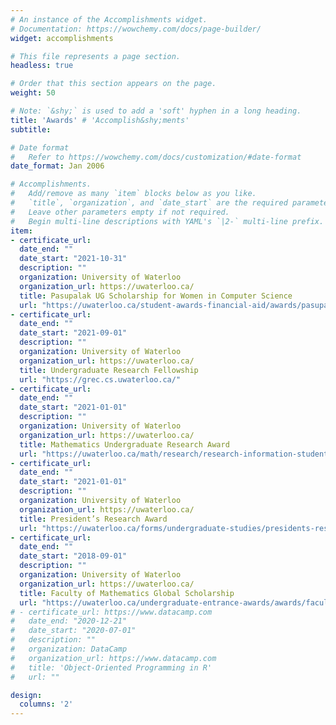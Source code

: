 ```yaml
---
# An instance of the Accomplishments widget.
# Documentation: https://wowchemy.com/docs/page-builder/
widget: accomplishments

# This file represents a page section.
headless: true

# Order that this section appears on the page.
weight: 50

# Note: `&shy;` is used to add a 'soft' hyphen in a long heading.
title: 'Awards' # 'Accomplish&shy;ments'
subtitle:

# Date format
#   Refer to https://wowchemy.com/docs/customization/#date-format
date_format: Jan 2006

# Accomplishments.
#   Add/remove as many `item` blocks below as you like.
#   `title`, `organization`, and `date_start` are the required parameters.
#   Leave other parameters empty if not required.
#   Begin multi-line descriptions with YAML's `|2-` multi-line prefix.
item:
- certificate_url:
  date_end: ""
  date_start: "2021-10-31"
  description: ""
  organization: University of Waterloo
  organization_url: https://uwaterloo.ca/
  title: Pasupalak UG Scholarship for Women in Computer Science
  url: "https://uwaterloo.ca/student-awards-financial-aid/awards/pasupalak-undergraduate-scholarship-women-computer-science"
- certificate_url:
  date_end: ""
  date_start: "2021-09-01"
  description: ""
  organization: University of Waterloo
  organization_url: https://uwaterloo.ca/
  title: Undergraduate Research Fellowship
  url: "https://grec.cs.uwaterloo.ca/"
- certificate_url:
  date_end: ""
  date_start: "2021-01-01"
  description: ""
  organization: University of Waterloo
  organization_url: https://uwaterloo.ca/
  title: Mathematics Undergraduate Research Award
  url: "https://uwaterloo.ca/math/research/research-information-students/mathematics-undergraduate-research-award-mura"
- certificate_url:
  date_end: ""
  date_start: "2021-01-01"
  description: ""
  organization: University of Waterloo
  organization_url: https://uwaterloo.ca/
  title: President’s Research Award
  url: "https://uwaterloo.ca/forms/undergraduate-studies/presidents-research-award-application"
- certificate_url:
  date_end: ""
  date_start: "2018-09-01"
  description: ""
  organization: University of Waterloo
  organization_url: https://uwaterloo.ca/
  title: Faculty of Mathematics Global Scholarship
  url: "https://uwaterloo.ca/undergraduate-entrance-awards/awards/faculty-mathematics-global-scholarships"
# - certificate_url: https://www.datacamp.com
#   date_end: "2020-12-21"
#   date_start: "2020-07-01"
#   description: ""
#   organization: DataCamp
#   organization_url: https://www.datacamp.com
#   title: 'Object-Oriented Programming in R'
#   url: ""

design:
  columns: '2' 
---
```

